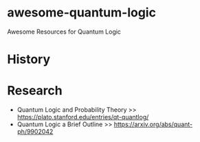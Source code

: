 # awesome-quantum-logic
Awesome Resources for Quantum Logic

# History


# Research

- Quantum Logic and Probability Theory >> https://plato.stanford.edu/entries/qt-quantlog/
- Quantum Logic a Brief Outline >> https://arxiv.org/abs/quant-ph/9902042


